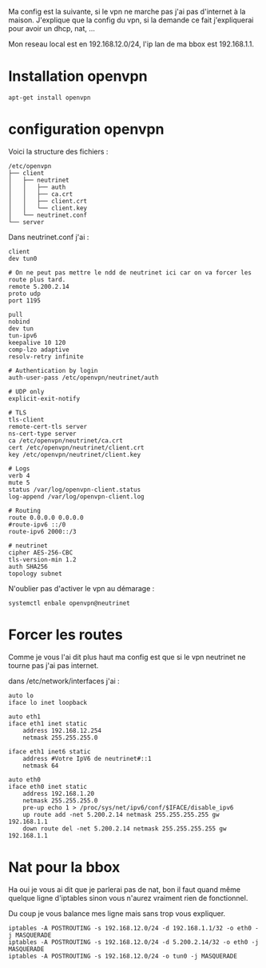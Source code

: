 <!-- TITLE: Configuration sur debian -->

Ma config est la suivante, si le vpn ne marche pas j'ai pas d'internet à la maison.
J'explique que la config du vpn, si la demande ce fait j'expliquerai pour avoir un dhcp, nat, ...

Mon reseau local est en 192.168.12.0/24, l'ip lan de ma bbox est 192.168.1.1.

# Installation openvpn
`apt-get install openvpn`

# configuration openvpn
Voici la structure des fichiers : 

```
/etc/openvpn
├── client
│   ├── neutrinet
│   │   ├── auth
│   │   ├── ca.crt
│   │   ├── client.crt
│   │   └── client.key
│   └── neutrinet.conf
└── server
```

Dans neutrinet.conf j'ai : 
```
client
dev tun0

# On ne peut pas mettre le ndd de neutrinet ici car on va forcer les route plus tard.
remote 5.200.2.14
proto udp
port 1195

pull
nobind
dev tun
tun-ipv6
keepalive 10 120
comp-lzo adaptive
resolv-retry infinite

# Authentication by login
auth-user-pass /etc/openvpn/neutrinet/auth

# UDP only
explicit-exit-notify

# TLS
tls-client
remote-cert-tls server
ns-cert-type server
ca /etc/openvpn/neutrinet/ca.crt
cert /etc/openvpn/neutrinet/client.crt
key /etc/openvpn/neutrinet/client.key

# Logs
verb 4
mute 5
status /var/log/openvpn-client.status
log-append /var/log/openvpn-client.log

# Routing
route 0.0.0.0 0.0.0.0
#route-ipv6 ::/0
route-ipv6 2000::/3

# neutrinet
cipher AES-256-CBC
tls-version-min 1.2
auth SHA256
topology subnet

```

N'oublier pas d'activer le vpn au démarage : 

`systemctl enbale openvpn@neutrinet`

# Forcer les routes

Comme je vous l'ai dit plus haut ma config est que si le vpn neutrinet ne tourne pas j'ai pas internet.

dans /etc/network/interfaces j'ai : 

```
auto lo
iface lo inet loopback

auto eth1
iface eth1 inet static
	address 192.168.12.254
	netmask 255.255.255.0

iface eth1 inet6 static
	address #Votre IpV6 de neutrinet#::1
	netmask 64

auto eth0
iface eth0 inet static
	address 192.168.1.20
	netmask 255.255.255.0
	pre-up echo 1 > /proc/sys/net/ipv6/conf/$IFACE/disable_ipv6
	up route add -net 5.200.2.14 netmask 255.255.255.255 gw 192.168.1.1
	down route del -net 5.200.2.14 netmask 255.255.255.255 gw 192.168.1.1

```

# Nat pour la bbox

Ha oui je vous ai dit que je parlerai pas de nat, bon il faut quand même quelque ligne d'iptables sinon vous n'aurez vraiment rien de fonctionnel.

Du coup je vous balance mes ligne mais sans trop vous expliquer.

```
iptables -A POSTROUTING -s 192.168.12.0/24 -d 192.168.1.1/32 -o eth0 -j MASQUERADE 
iptables -A POSTROUTING -s 192.168.12.0/24 -d 5.200.2.14/32 -o eth0 -j MASQUERADE
iptables -A POSTROUTING -s 192.168.12.0/24 -o tun0 -j MASQUERADE

```


